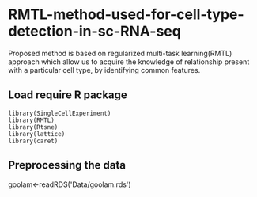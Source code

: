 # RMTL-method-used-for-cell-type-detection-in-sc-RNA-seq
Proposed method is based on regularized multi-task learning(RMTL) approach which allow us to acquire the knowledge of relationship present with a particular cell type, by identifying common features.

## Load require R package 
```
library(SingleCellExperiment)
library(RMTL)
library(Rtsne)
library(lattice)
library(caret)
```
## Preprocessing the data
goolam<-readRDS('Data/goolam.rds')
